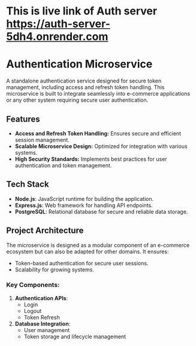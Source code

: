 # This is live link of Auth server https://auth-server-5dh4.onrender.com
# Authentication Microservice

A standalone authentication service designed for secure token management, including access and refresh token handling. This microservice is built to integrate seamlessly into e-commerce applications or any other system requiring secure user authentication.

## Features

- **Access and Refresh Token Handling:** Ensures secure and efficient session management.
- **Scalable Microservice Design:** Optimized for integration with various systems.
- **High Security Standards:** Implements best practices for user authentication and token management.

## Tech Stack

- **Node.js**: JavaScript runtime for building the application.
- **Express.js**: Web framework for handling API endpoints.
- **PostgreSQL**: Relational database for secure and reliable data storage.

## Project Architecture

The microservice is designed as a modular component of an e-commerce ecosystem but can also be adapted for other domains. It ensures:
- Token-based authentication for secure user sessions.
- Scalability for growing systems.

### Key Components:
1. **Authentication APIs**: 
   - Login
   - Logout
   - Token Refresh
2. **Database Integration**: 
   - User management
   - Token storage and lifecycle management
